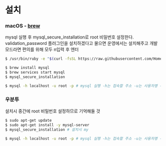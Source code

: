 # 설치

### macOS - [brew](https://brew.sh/index_ko)

mysql 실행 후 mysql_secure_installation로 root 비밀번호 설정한다.  
validation_password 플러그인을 설치하겠다고 물으면 운영에서는 설치해주고 개발모드라면 편의를 위해 모두 n입력 후 엔터
```bash
$ /usr/bin/ruby -e "$(curl -fsSL https://raw.githubusercontent.com/Homebrew/install/master/install)"

$ brew install mysql
$ brew services start mysql
$ mysql_secure_installation

$ mysql -h localhost -u root -p # mysql 실행 -h는 접속할 주소 -u는 사용자명 -p는 패스워드
```


### 우분투
설치시 중간에 root 비밀번호 설정하므로 기억해둘 것
```bash
$ sudo apt-get update
$ sudo apt-get install -y mysql-server
$ mysql_secure_installation # 설치시 my

$ mysql -h localhost -u root -p # mysql 실행 -h는 접속할 주소 -u는 사용자명 -p는 패스워드
```
